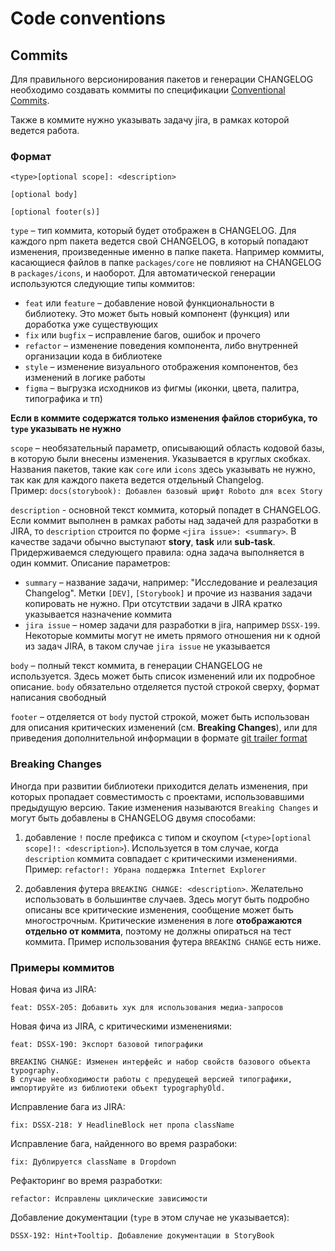 # Code conventions

## Commits

Для правильного версионирования пакетов и генерации CHANGELOG необходимо создавать коммиты по
спецификации [Conventional Commits](https://www.conventionalcommits.org/en/v1.0.0/).

Также в коммите нужно указывать задачу jira, в рамках которой ведется работа.

### Формат

```
<type>[optional scope]: <description>

[optional body]

[optional footer(s)]
```

`type` – тип коммита, который будет отображен в CHANGELOG. Для каждого npm пакета ведется свой CHANGELOG, в который
попадают изменения, произведенные именно в папке пакета. Например коммиты, касающиеся файлов в папке `packages/core`
не повлияют на CHANGELOG в `packages/icons`, и наоборот. Для автоматической генерации используются следующие типы
коммитов:

- `feat` или `feature` – добавление новой функциональности в библиотеку. Это может быть новый компонент (функция) или
доработка уже существующих
- `fix` или `bugfix` – исправление багов, ошибок и прочего
- `refactor` – изменение поведения компонента, либо внутренней организации кода в библиотеке
- `style` – изменение визуального отображения компонентов, без изменений в логике работы
- `figma` – выгрузка исходников из фигмы (иконки, цвета, палитра, типографика и тп)

__Если в коммите содержатся только изменения файлов сторибука, то `type` указывать не нужно__

`scope` – необязательный параметр, описывающий область кодовой базы, в которую были внесены изменения. Указывается в
круглых скобках. Названия пакетов, такие как `core` или `icons` здесь указывать не нужно, так как для каждого пакета
ведется отдельный Changelog.  
Пример: `docs(storybook): Добавлен базовый шрифт Roboto для всех Story`

`description` - основной текст коммита, который попадет в CHANGELOG. Если коммит выполнен в рамках работы над задачей
для разработки в JIRA, то `description` строится по форме `<jira issue>: <summary>`. В качестве задачи обычно
выступают __story__, __task__ или __sub-task__. Придерживаемся следующего правила: одна задача выполняется в один
коммит. Описание параметров:

- `summary` – название задачи, например: "Исследование и реалезация Changelog". Метки `[DEV]`, `[Storybook]` и прочие
  из названия задачи копировать не нужно. При отсутствии задачи в JIRA кратко указывается назначение коммита
- `jira issue` – номер задачи для разработки в jira, например `DSSX-199`. Некоторые коммиты могут не иметь прямого
  отношения ни к одной из задач JIRA, в таком случае `jira issue` не указывается

`body` – полный текст коммита, в генерации CHANGELOG не используется. Здесь может быть список изменений или их подробное
описание. `body` обязательно отделяется пустой строкой сверху, формат написания свободный

`footer` – отделяется от `body` пустой строкой, может быть использован для описания критических изменений
(см. __Breaking Changes__), или для приведения дополнительной информации в
формате [git trailer format](https://git-scm.com/docs/git-interpret-trailers)

### Breaking Changes

Иногда при развитии библиотеки приходится делать изменения, при которых пропадает совместимость с проектами,
использовавшими предыдущую версию. Такие изменения называются `Breaking Changes` и могут быть добавлены в CHANGELOG
двумя способами:

1) добавление `!` после префикса с типом и скоупом (`<type>[optional scope]!: <description>`). Используется в том случае,
   когда `description` коммита совпадает с критическими изменениями.  
   Пример: `refactor!: Убрана поддержка Internet Explorer`


2) добавления футера `BREAKING CHANGE: <description>`. Желательно использовать в большинтве случаев. Здесь могут
   быть подробно описаны все критические изменения, сообщение может быть многострочным. Критические изменения в логе
__отображаются отдельно от коммита__, поэтому не должны опираться на тест коммита. Пример использования футера
`BREAKING CHANGE` есть ниже.

### Примеры коммитов

Новая фича из JIRA:
```
feat: DSSX-205: Добавить хук для использования медиа-запросов
```

Новая фича из JIRA, с критическими изменениями:
```
feat: DSSX-190: Экспорт базовой типографики

BREAKING CHANGE: Изменен интерфейс и набор свойств базового объекта typography.
В случае необходимости работы с предудещей версией типографики, импортируйте из библиотеки объект typographyOld. 
```

Исправление бага из JIRA:
```
fix: DSSX-218: У HeadlineBlock нет пропа className
```

Исправление бага, найденного во время разрабоки:
```
fix: Дублируется className в Dropdown
```

Рефакторинг во время разработки:
```
refactor: Исправлены циклические зависимости
```

Добавление документации (`type` в этом случае не указывается):
```
DSSX-192: Hint+Tooltip. Добавление документации в StoryBook
```
